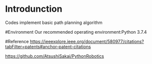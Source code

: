 # Introdunction
Codes implement basic path planning algorithm

#Environment
Our recommended operating environment:Python 3.7.4

#Reference
https://ieeexplore.ieee.org/document/580977/citations?tabFilter=patents#anchor-patent-citations

https://github.com/AtsushiSakai/PythonRobotics
